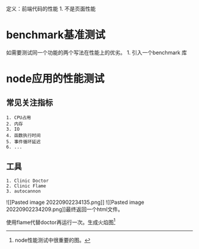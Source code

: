 定义：前端代码的性能
	1. 不是页面性能


# benchmark基准测试
如需要测试同一个功能的两个写法在性能上的优劣。
	1. 引入一个benchmark 库
# node应用的性能测试
## 常见关注指标
	1. CPU占用
	2. 内存
	3. IO
	4. 函数执行时间
	5. 事件循环延迟
	6. ...
## 工具
	1. Clinic Doctor
	2. Clinic Flame
	3. autocannon

![[Pasted image 20220902234135.png]]
![[Pasted image 20220902234209.png]]最终返回一个html文件。

使用flame代替doctor再运行一次。生成火焰图[^1]

[^1]: node性能测试中很重要的图。